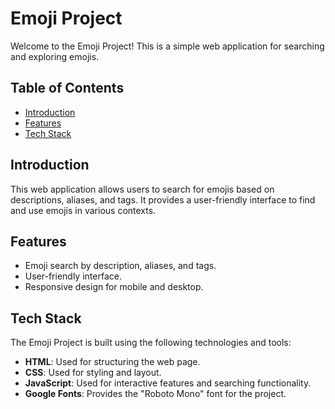 # Emoji Project

Welcome to the Emoji Project! This is a simple web application for searching and exploring emojis.

## Table of Contents

- [Introduction](#introduction)
- [Features](#features)
- [Tech Stack](#tech-stack)  <!-- Added this section -->

## Introduction

This web application allows users to search for emojis based on descriptions, aliases, and tags. It provides a user-friendly interface to find and use emojis in various contexts.

## Features

- Emoji search by description, aliases, and tags.
- User-friendly interface.
- Responsive design for mobile and desktop.

## Tech Stack  <!-- Added this section -->

The Emoji Project is built using the following technologies and tools:

- **HTML**: Used for structuring the web page.
- **CSS**: Used for styling and layout.
- **JavaScript**: Used for interactive features and searching functionality.
- **Google Fonts**: Provides the "Roboto Mono" font for the project.
